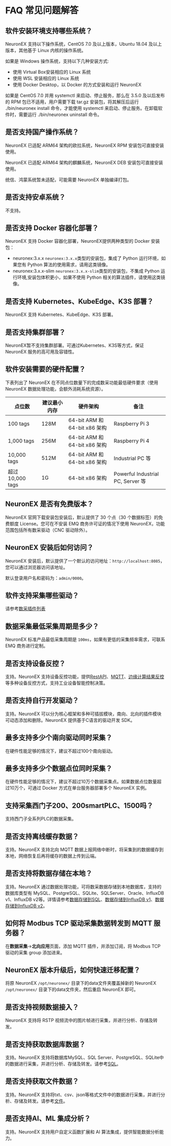 # FAQ 常见问题解答

## 软件安装环境支持哪些系统？

NeuronEX 支持以下操作系统，CentOS 7.0 及以上版本，Ubuntu 18.04 及以上版本，其他基于 Linux 内核的操作系统。

如果是 Windows 操作系统，支持以下几种安装方式:

- 使用 Virtual Box安装相应的 Linux 系统
- 使用 WSL 安装相应的 Linux 系统
- 使用 Docker Desktop，以 Docker 的方式安装和运行 NeuronEX

如果是 CentOS 7.0 并用 systemctl 来启动、停止服务，那么在 3.5.0 及以后发布的 RPM 包已不适用，用户需要下载 tar.gz 安装包，将其解压后运行 ./bin/neuronex install 命令，才能使用 systemctl 来启动、停止服务。在卸载软件时，需要运行 ./bin/neuronex uninstall 命令。

## 是否支持国产操作系统？

NeuronEX 已适配 ARM64 架构的欧拉系统，NeuronEX RPM 安装包可直接安装使用。

NeuronEX 已适配 ARM64 架构的麒麟系统，NeuronEX DEB 安装包可直接安装使用。

统信、鸿蒙系统暂未适配，可能需要 NeuronEX 单独编译打包。

## 是否支持安卓系统？

不支持。

## 是否支持 Docker 容器化部署？

NeuronEX 支持 Docker 容器化部署，NeuronEX提供两种类型的 Docker 安装包：

- neuronex:3.x.x
    `neuronex:3.x.x`类型的安装包，集成了 Python 运行环境，如果您有 Python 算法的使用需求，请用这类镜像。
- neuronex:3.x.x-slim
    `neuronex:3.x.x-slim`类型的安装包，不集成 Python 运行环境,安装包体积更小，如果不使用 Python 相关的算法插件，请使用这类镜像。

## 是否支持 Kubernetes、KubeEdge、K3S 部署？

NeuronEX 支持 Kubernetes、KubeEdge、K3S 部署。

## 是否支持集群部署？

NeuronEX暂不支持集群部署。可通过Kubernetes、K3S等方式，保证 NeuronEX 服务的高可用及容错性。

## 软件安装需要的硬件配置？

下表列出了 NeuronEX 在不同点位数量下的完成数采功能最低硬件要求（使用 NeuronEX 数据处理功能，会额外消耗系统资源）。

| 点位数                | 建议最小内存 | 硬件架构                           | 备注                              |
| --------------------- | --------- | ---------------------------------| --------------------------------- |
| 100 tags              | 128M      | 64-bit ARM 和 64-bit x86 架构     | Raspberry Pi 3                    |
| 1,000 tags            | 256M      | 64-bit ARM 和 64-bit x86 架构     | Raspberry Pi 4                    |
| 10,000 tags           | 512M      | 64-bit ARM 和 64-bit x86 架构     | Industrial PC 等                  |
| 超过 10,000 tags       | 1G       | 64-bit x86 架构                    | Powerful Industrial PC, Server 等 |

## NeuronEX 是否有免费版本？

NeuronEX 官网下载安装包安装后，默认提供了 30 个点（30 个数据标签）的免费额度 License。您可在不安装 EMQ 商务许可证的情况下使用 NeuronEX，功能范围包括所有数采驱动（CNC 驱动除外）。

## NeuronEX 安装后如何访问？

NeuronEX 安装后，默认提供了一个默认的访问地址：`http://localhost:8085`，您可以通过浏览器访问该地址。

默认登录用户名和密码为：`admin/0000`。

## 软件支持采集哪些驱动？

请参考[数采插件列表](../introduction/plugin-list/plugin-list.md)

## 数据采集最低采集周期是多少？

NeuronEX 标准产品最低采集周期是 `100ms`，如果有更低的采集频率需求，可联系 EMQ 商务进行定制。

## 是否支持设备反控？

支持。NeuronEX 支持设备反控功能，提供[RestAPI](https://docs.emqx.com/zh/neuronex/latest/api/api-docs.html#tag/rw)、[MQTT](../configuration/north-apps/mqtt/api.md#写-tag)、[边缘计算结果反控](../streaming-processing/sink/neuron.md)等多种设备反控方式，支持工业设备智能控制决策。

## 是否支持自行开发驱动？

支持。NeuronEX 可以分为核心框架和多种可插拔模块，南向、北向的插件模块可动态添加和删除。NeuronEX 提供基于C语言的驱动开发 SDK。

## 最多支持多少个南向驱动同时采集？

在硬件性能足够的情况下，建议不超过100个南向驱动。

## 最多支持多少个数据点位同时采集？

在硬件性能足够的情况下，建议不超过10万个数据采集点。如果数据点位数量超过10万个，可通过 Docker 方式在单台服务器部署多个 NeuronEX 实例。

## 支持采集西门子200、200smartPLC、1500吗？

支持西门子全系列PLC的数据采集。

## 是否支持离线缓存数据？

支持。NeuronEX 支持北向 MQTT 数据上报网络中断时，将采集到的数据缓存到本地，网络恢复后再将缓存的数据上传到云端。

## 是否支持将数据存储在本地？

支持。NeuronEX 通过数据处理功能，可将数采数据存储到本地数据库，支持的数据库类型有 MySQL、PostgreSQL、SQLite、SQLServer、Oracle、InfluxDB v1、InfluxDB v2等。详情请参考[数据存储到SQL](../streaming-processing/sink/sql.md)、[数据存储到InfluxDB v1](../streaming-processing/sink/influx.md)、[数据存储到InfluxDB v2](../streaming-processing/sink/influx2.md)。

## 如何将 Modbus TCP 驱动采集数据转发到 MQTT 服务器？

在**数据采集**->**北向应用**页面，添加 MQTT 插件，并添加订阅，将 Modbus TCP 驱动的采集 group 添加进来。

## NeuronEX 版本升级后，如何快速迁移配置？

将原 NeuronEX `/opt/neuronex/` 目录下的data文件夹覆盖掉新的 NeuronEX `/opt/neuronex/` 目录下的data文件夹，然后重启 NeuronEX 即可。

## 是否支持视频数据接入？

NeuronEX 支持将 RSTP 视频流中的图片帧进行采集，并进行分析、存储及转发。

## 是否支持获取数据库数据？

支持。NeuronEX 支持将数据库MySQL、SQL Server、PostgreSQL、SQLite中的数据进行采集，并进行分析、存储及转发。请参考[SQL](../streaming-processing/sql.md)。

## 是否支持获取文件数据？

支持。NeuronEX 支持将txt、csv、json等格式文件中的数据进行采集，并进行分析、存储及转发。请参考[文件](../streaming-processing/file.md)。

## 是否支持AI、ML 集成分析？

支持。NeuronEX 支持用户自定义函数扩展和 AI 算法集成，提供智能数据分析能力。
